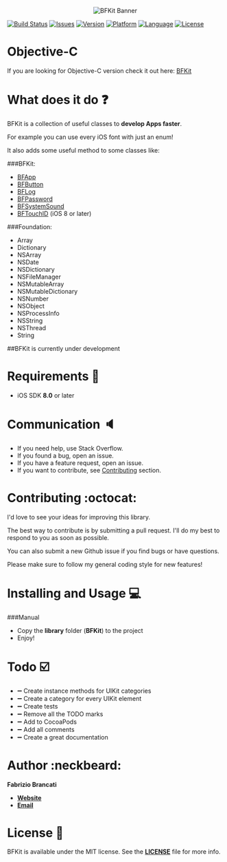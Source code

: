 <p align="center"><img src="http://github.fabriziobrancati.com/bfkit/resources/banner-new.png" alt="BFKit Banner"></p>

[![Build Status](https://travis-ci.org/FabrizioBrancati/BFKit.svg?branch=master)](https://travis-ci.org/FabrizioBrancati/BFKit)
[![Issues](https://img.shields.io/github/issues/FabrizioBrancati/BFKit.svg?style=flat)](https://github.com/FabrizioBrancati/BFKit/issues)
[![Version](https://img.shields.io/cocoapods/v/BFKit.svg?style=flat)](http://cocoadocs.org/docsets/BFKit)
[![Platform](https://img.shields.io/badge/platform-iOS-orange.svg)](http://cocoadocs.org/docsets/BFKit)
[![Language](https://img.shields.io/badge/language-Objective--C-blue.svg)](https://developer.apple.com/library/mac/documentation/Cocoa/Conceptual/ProgrammingWithObjectiveC/Introduction/Introduction.html)
[![License](https://img.shields.io/badge/license-MIT%20License-lightgrey.svg)](https://github.com/FabrizioBrancati/BFKit/blob/master/LICENSE)

Objective-C
===========
If you are looking for Objective-C version check it out here: [BFKit](https://github.com/FabrizioBrancati/BFKit)

What does it do :question:
===========================
BFKit is a collection of useful classes to **develop Apps faster**.

For example you can use every iOS font with just an enum!

It also adds some useful method to some classes like:

###BFKit:
- [BFApp](http://cocoadocs.org/docsets/BFKit/1.5.3/Classes/BFApp.html)
- [BFButton](http://cocoadocs.org/docsets/BFKit/1.5.3/Classes/BFButton.html)
- [BFLog](http://cocoadocs.org/docsets/BFKit/1.5.3/Classes/BFLog.html)
- [BFPassword](http://cocoadocs.org/docsets/BFKit/1.5.3/Classes/BFPassword.html)
- [BFSystemSound](http://cocoadocs.org/docsets/BFKit/1.5.3/Classes/BFSystemSound.html)
- [BFTouchID](http://cocoadocs.org/docsets/BFKit/1.5.3/Classes/BFTouchID.html) (iOS 8 or later)

###Foundation:
- Array
- Dictionary
- NSArray
- NSDate
- NSDictionary
- NSFileManager
- NSMutableArray
- NSMutableDictionary
- NSNumber
- NSObject
- NSProcessInfo
- NSString
- NSThread
- String

##BFKit is currently under development

Requirements :iphone:
=====================
- iOS SDK **8.0** or later

Communication :speaker:
=======================
- If you need help, use Stack Overflow.
- If you found a bug, open an issue.
- If you have a feature request, open an issue.
- If you want to contribute, see [Contributing](https://github.com/FabrizioBrancati/BFKit#contributing-octocat) section.

Contributing :octocat:
======================
I'd love to see your ideas for improving this library.

The best way to contribute is by submitting a pull request.
I'll do my best to respond to you as soon as possible.

You can also submit a new Github issue if you find bugs or have questions.

Please make sure to follow my general coding style for new features!

Installing and Usage :computer:
===============================
###Manual
- Copy the **library** folder (**BFKit**) to the project
- Enjoy!

Todo :ballot_box_with_check:
============================
- :heavy_minus_sign: Create instance methods for UIKit categories
- :heavy_minus_sign: Create a category for every UIKit element
- :heavy_minus_sign: Create tests
- :heavy_minus_sign: Remove all the TODO marks
- :heavy_minus_sign: Add to CocoaPods
- :heavy_minus_sign: Add all comments
- :heavy_minus_sign: Create a great documentation

Author :neckbeard:
==================
**Fabrizio Brancati**

- **[Website](http://www.fabriziobrancati.com)**
- **[Email](mailto:fabrizio.brancati@gmail.com)**

License :scroll:
================
BFKit is available under the MIT license. See the **[LICENSE](https://github.com/FabrizioBrancati/BFKit-Swift/blob/master/LICENSE)** file for more info.
